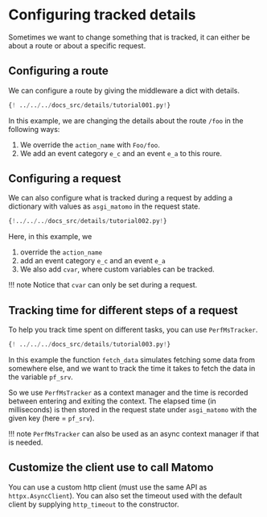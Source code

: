 # Configuring tracked details

Sometimes we want to change something that is tracked, it can either be about a route or about a specific request.

## Configuring a route

We can configure a route by giving the middleware a dict with details.

```python
{! ../../../docs_src/details/tutorial001.py!}
```

In this example, we are changing the details about the route `/foo` in the following ways:

1. We override the `action_name` with `Foo/foo`.
2. We add an event category `e_c` and an event `e_a` to this roure.

## Configuring a request

We can also configure what is tracked during a request by adding a dictionary with values as `asgi_matomo` in the request state.

```python
{!../../../docs_src/details/tutorial002.py!}
```

Here, in this example, we

1. override the `action_name`
2. add an event category `e_c` and an event `e_a`
3. We also add `cvar`, where custom variables can be tracked.

!!! note
    Notice that `cvar` can only be set during a request.


## Tracking time for different steps of a request

To help you track time spent on different tasks, you can use `PerfMsTracker`.

```python
{! ../../../docs_src/details/tutorial003.py!}
```

In this example the function `fetch_data` simulates fetching some data from somewhere else, and we want to track the time it takes to fetch the data in the variable `pf_srv`.

So we use `PerfMsTracker` as a context manager and the time is recorded between entering and exiting the context. The elapsed time (in milliseconds) is then stored in the request state under `asgi_matomo` with the given key (here = `pf_srv`).

!!! note
    `PerfMsTracker` can also be used as an async context manager if that is needed.

## Customize the client use to call Matomo

You can use a custom http client (must use the same API as `httpx.AsyncClient`). You can also set the timeout used with the default client by supplying `http_timeout` to the constructor.
